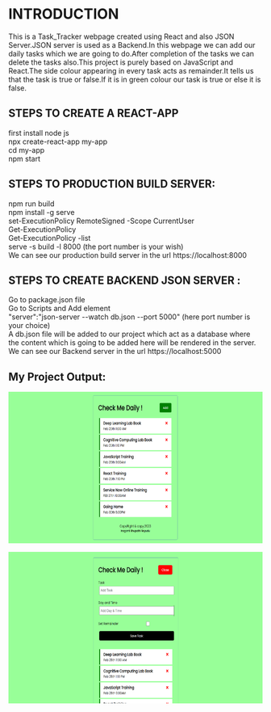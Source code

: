 # INTRODUCTION
This is a Task_Tracker webpage created using React and also JSON Server.JSON server is used as a Backend.In this webpage we can add our daily tasks which we are going to do.After completion of the tasks we can delete the tasks also.This project is purely based on JavaScript and React.The side colour appearing in every task acts as remainder.It tells us that the task is true or false.If it is in green colour our task is true or else it is false.


STEPS TO CREATE A REACT-APP
----------------------------
first install node js <br>
npx create-react-app my-app <br>
cd my-app <br>
npm start<br>

STEPS TO PRODUCTION BUILD SERVER:
-------------------------------------
npm run build  <br>
npm install -g serve <br>
set-ExecutionPolicy RemoteSigned -Scope CurrentUser <br>
Get-ExecutionPolicy <br>
Get-ExecutionPolicy -list <br>
 serve -s build -l 8000 (the port number is your wish) <br>
 We can see our production build server in the url https://localhost:8000

STEPS TO CREATE BACKEND JSON SERVER :
----------------------------------------
Go to package.json file <br>
Go to Scripts and Add element <br> 
 "server":"json-server --watch db.json --port 5000" (here port number is your choice) <br>
A db.json file will be added to our project which act as a database where the content which is going to be added here will be rendered in the server. <br>
We can see our Backend  server in the url https://localhost:5000

My Project Output:
--------------------
<p align="center">
  <img width="700" height="300" src="public/Screenshot (191).png">
</p> 
<p align="center">
  <img width="700" height="300" src="public/Screenshot (192).png">
</p>
